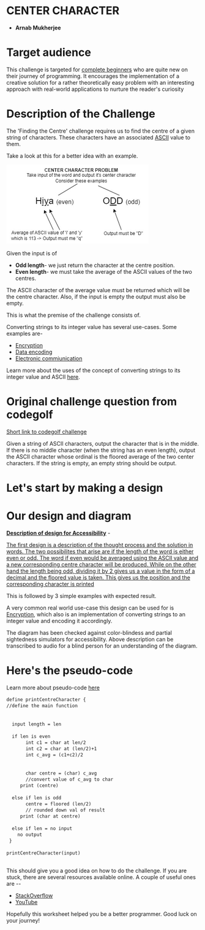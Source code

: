 # CENTER CHARACTER  #

- **Arnab Mukherjee**

# Target audience #
This challenge is targeted for <u>complete beginners</u> who are quite new on their journey of programming. It encourages the implementation of a creative solution for a rather theoretically easy problem with an interesting approach with real-world applications to nurture the reader's curiosity


# Description of the Challenge #

The 'Finding the Centre' challenge requires us to find the centre of a given string of characters. These characters have an associated [ASCII](https://en.wikipedia.org/wiki/ASCII) value to them.

Take a look at this for a better idea with an example.

![alt text](https://github.com/doorkn-b/Assignment-2-INF1B/blob/main/Assignment2/challenge.jpg)

Given the input is of

- **Odd length**- we just return the character at the centre position.
- **Even length**- we must take the average of the ASCII values of the two centres.

The ASCII character of the average value must be returned which will be the centre character. Also, if the input is empty the output must also be empty.

This is what the premise of the challenge consists of.

Converting strings to its integer value has several use-cases. Some examples are-
- [Encryption](https://en.wikipedia.org/wiki/Encryption)
- [Data encoding](https://en.wikipedia.org/wiki/Character_encoding)
- [Electronic commiunication](https://en.wikipedia.org/wiki/Communications-electronics)

Learn more about the uses of the concept of converting strings to its integer value and ASCII [here](https://www.britannica.com/topic/code-communications).

# Original challenge question from codegolf #

[Short link to codegolf challenge](https://codegolf.stackexchange.com/questions/64599/find-the-center)

Given a string of ASCII characters, output the character that is in the middle. If there is no middle character (when the string has an even length), output the ASCII character whose ordinal is the floored average of the two center characters. If the string is empty, an empty string should be output.

# Let's start by making a design #

# Our design and diagram #



<u>**Description of design for Accessibility**</u> -

[The first design is a description of the thought process and the solution in words.
The two possibilites that arise are if the length of the word is either even or odd. The word if even would be averaged using the ASCII value and a new corresponding centre character will be produced. While on the other hand the length being odd, dividing it by 2 gives us a value in the form of a decimal and the floored value is taken. This gives us the position and the corresponding character is printed ](design02.jpg)

This is followed by 3 simple examples with expected result.

A very common real world use-case this design can be used for is [Encryption](https://en.wikipedia.org/wiki/Encryption), which also is an implementation of converting strings to an integer value and encoding it accordingly.

The diagram has been checked against color-blindess and partial sightedness simulators for accessibility. Above description can be transcribed to audio for a blind person for an understanding of the diagram.


# Here's the pseudo-code  #
Learn more about pseudo-code [here](https://www.geeksforgeeks.org/how-to-write-a-pseudo-code/)

```
define printCentreCharacter {
//define the main function


  input length = len
    
  if len is even 
       int c1 = char at len/2
       int c2 = char at (len/2)+1
       int c_avg = (c1+c2)/2
     
     
       char centre = (char) c_avg
       //convert value of c_avg to char
     print (centre)
     
  else if len is odd
       centre = floored (len/2)
       // rounded down val of result
     print (char at centre)
     
  else if len = no input
    no output
 }
     
printCentreCharacter(input)
     

```
This should give you a good idea on how to do the challenge. If you are stuck, there are several resources available online. A couple of useful ones are --
- [StackOverflow](https://stackoverflow.com/)
- [YouTube](https://www.youtube.com/)

Hopefully this worksheet helped you be a better programmer. Good luck on your journey!

